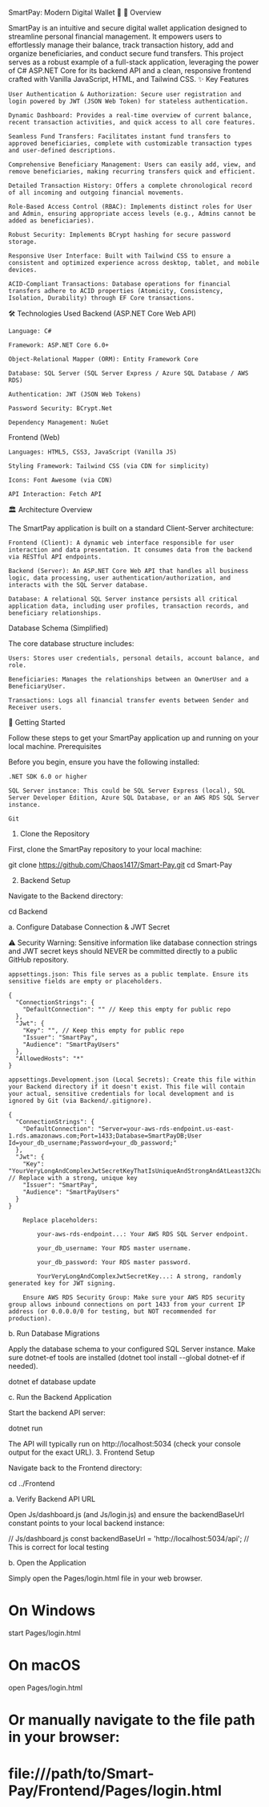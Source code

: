SmartPay: Modern Digital Wallet 🚀
🌟 Overview

SmartPay is an intuitive and secure digital wallet application designed to streamline personal financial management. It empowers users to effortlessly manage their balance, track transaction history, add and organize beneficiaries, and conduct secure fund transfers. This project serves as a robust example of a full-stack application, leveraging the power of C# ASP.NET Core for its backend API and a clean, responsive frontend crafted with Vanilla JavaScript, HTML, and Tailwind CSS.
✨ Key Features

    User Authentication & Authorization: Secure user registration and login powered by JWT (JSON Web Token) for stateless authentication.

    Dynamic Dashboard: Provides a real-time overview of current balance, recent transaction activities, and quick access to all core features.

    Seamless Fund Transfers: Facilitates instant fund transfers to approved beneficiaries, complete with customizable transaction types and user-defined descriptions.

    Comprehensive Beneficiary Management: Users can easily add, view, and remove beneficiaries, making recurring transfers quick and efficient.

    Detailed Transaction History: Offers a complete chronological record of all incoming and outgoing financial movements.

    Role-Based Access Control (RBAC): Implements distinct roles for User and Admin, ensuring appropriate access levels (e.g., Admins cannot be added as beneficiaries).

    Robust Security: Implements BCrypt hashing for secure password storage.

    Responsive User Interface: Built with Tailwind CSS to ensure a consistent and optimized experience across desktop, tablet, and mobile devices.

    ACID-Compliant Transactions: Database operations for financial transfers adhere to ACID properties (Atomicity, Consistency, Isolation, Durability) through EF Core transactions.

🛠️ Technologies Used
Backend (ASP.NET Core Web API)

    Language: C#

    Framework: ASP.NET Core 6.0+

    Object-Relational Mapper (ORM): Entity Framework Core

    Database: SQL Server (SQL Server Express / Azure SQL Database / AWS RDS)

    Authentication: JWT (JSON Web Tokens)

    Password Security: BCrypt.Net

    Dependency Management: NuGet

Frontend (Web)

    Languages: HTML5, CSS3, JavaScript (Vanilla JS)

    Styling Framework: Tailwind CSS (via CDN for simplicity)

    Icons: Font Awesome (via CDN)

    API Interaction: Fetch API

🏛️ Architecture Overview

The SmartPay application is built on a standard Client-Server architecture:

    Frontend (Client): A dynamic web interface responsible for user interaction and data presentation. It consumes data from the backend via RESTful API endpoints.

    Backend (Server): An ASP.NET Core Web API that handles all business logic, data processing, user authentication/authorization, and interacts with the SQL Server database.

    Database: A relational SQL Server instance persists all critical application data, including user profiles, transaction records, and beneficiary relationships.

Database Schema (Simplified)

The core database structure includes:

    Users: Stores user credentials, personal details, account balance, and role.

    Beneficiaries: Manages the relationships between an OwnerUser and a BeneficiaryUser.

    Transactions: Logs all financial transfer events between Sender and Receiver users.

🚀 Getting Started

Follow these steps to get your SmartPay application up and running on your local machine.
Prerequisites

Before you begin, ensure you have the following installed:

    .NET SDK 6.0 or higher

    SQL Server instance: This could be SQL Server Express (local), SQL Server Developer Edition, Azure SQL Database, or an AWS RDS SQL Server instance.

    Git

1. Clone the Repository

First, clone the SmartPay repository to your local machine:

git clone https://github.com/Chaos1417/Smart-Pay.git
cd Smart-Pay

2. Backend Setup

Navigate to the Backend directory:

cd Backend

a. Configure Database Connection & JWT Secret

⚠️ Security Warning: Sensitive information like database connection strings and JWT secret keys should NEVER be committed directly to a public GitHub repository.

    appsettings.json: This file serves as a public template. Ensure its sensitive fields are empty or placeholders.

    {
      "ConnectionStrings": {
        "DefaultConnection": "" // Keep this empty for public repo
      },
      "Jwt": {
        "Key": "", // Keep this empty for public repo
        "Issuer": "SmartPay",
        "Audience": "SmartPayUsers"
      },
      "AllowedHosts": "*"
    }

    appsettings.Development.json (Local Secrets): Create this file within your Backend directory if it doesn't exist. This file will contain your actual, sensitive credentials for local development and is ignored by Git (via Backend/.gitignore).

    {
      "ConnectionStrings": {
        "DefaultConnection": "Server=your-aws-rds-endpoint.us-east-1.rds.amazonaws.com;Port=1433;Database=SmartPayDB;User Id=your_db_username;Password=your_db_password;"
      },
      "Jwt": {
        "Key": "YourVeryLongAndComplexJwtSecretKeyThatIsUniqueAndStrongAndAtLeast32CharactersLong", // Replace with a strong, unique key
        "Issuer": "SmartPay",
        "Audience": "SmartPayUsers"
      }
    }

        Replace placeholders:

            your-aws-rds-endpoint...: Your AWS RDS SQL Server endpoint.

            your_db_username: Your RDS master username.

            your_db_password: Your RDS master password.

            YourVeryLongAndComplexJwtSecretKey...: A strong, randomly generated key for JWT signing.

        Ensure AWS RDS Security Group: Make sure your AWS RDS security group allows inbound connections on port 1433 from your current IP address (or 0.0.0.0/0 for testing, but NOT recommended for production).

b. Run Database Migrations

Apply the database schema to your configured SQL Server instance. Make sure dotnet-ef tools are installed (dotnet tool install --global dotnet-ef if needed).

dotnet ef database update

c. Run the Backend Application

Start the backend API server:

dotnet run

The API will typically run on http://localhost:5034 (check your console output for the exact URL).
3. Frontend Setup

Navigate back to the Frontend directory:

cd ../Frontend

a. Verify Backend API URL

Open Js/dashboard.js (and Js/login.js) and ensure the backendBaseUrl constant points to your local backend instance:

// Js/dashboard.js
const backendBaseUrl = 'http://localhost:5034/api'; // This is correct for local testing

b. Open the Application

Simply open the Pages/login.html file in your web browser.

# On Windows
start Pages/login.html
# On macOS
open Pages/login.html
# Or manually navigate to the file path in your browser:
# file:///path/to/Smart-Pay/Frontend/Pages/login.html

